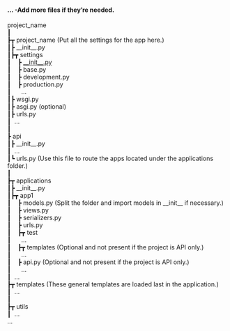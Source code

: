 <h4>... -Add more files if they’re needed.<br /></h4>
<div>
    <p>
project_name<br />
┃<br />
┣┳ project_name (Put all the settings for the app here.)<br />
┃┣ __init__.py<br />
┃┣┳ settings<br />
┃    ┣ <a href='https://github.com/I-SMAF/back-end-drf/blob/main/project_name/settings/__init__.py'>__init__.py</a><br />
┃    ┣ base.py<br />
┃    ┣ development.py<br />
┃    ┣ production.py<br />
┃      ...<br />
┃┣ wsgi.py<br />
┃┣ asgi.py (optional)<br />
┃┣ urls.py<br />
┃  ...<br />
┃<br />
┣ api<br />
┃┣ __init__.py<br />
┃  ...<br />
┃┗ urls.py (Use this file to route the apps located under the applications folder.)<br />
┃<br />
┣┳ applications<br />
┃┣ __init__.py<br />
┃┣┳ app1<br />
┃    ┣ models.py (Split the folder and import models in __init__ if necessary.)<br />
┃    ┣ views.py<br />
┃    ┣ serializers.py<br />
┃    ┣ urls.py<br />
┃    ┣┳ test<br />
┃      ...<br />
┃    ┣┳ templates (Optional and not present if the project is API only.)<br />
┃      ...<br />
┃    ┣ api.py (Optional and not present if the project is API only.)<br />
┃      ... <br />
┃  ...<br />
┣┳ templates (These general templates are loaded last in the application.)<br />
┃  ...<br />
┃<br />
┣┳ utils<br />
┃  ...<br />
...<br />
</p>
</div>
